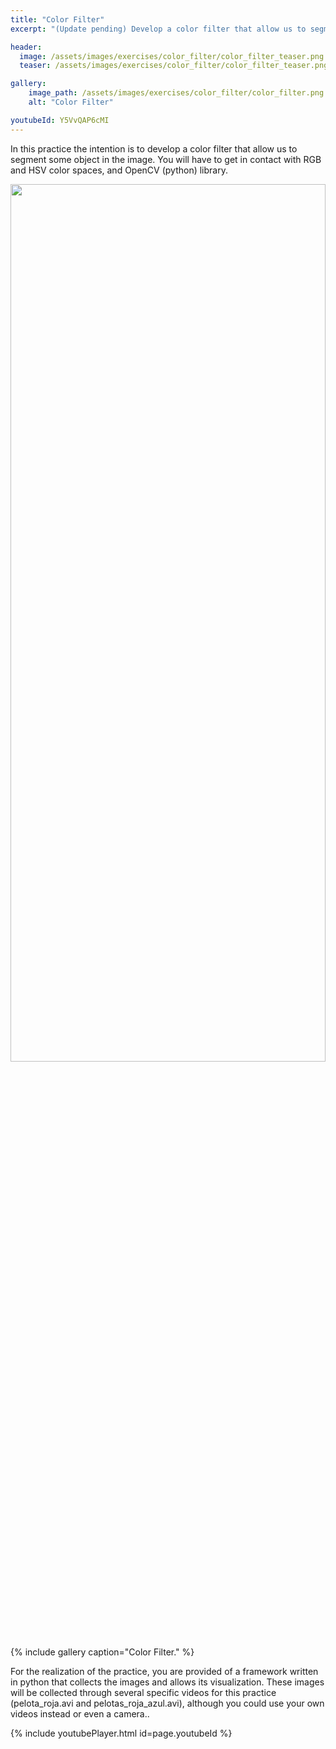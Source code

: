 ```yaml
---
title: "Color Filter"
excerpt: "(Update pending) Develop a color filter that allow us to segment some object in the image."

header:
  image: /assets/images/exercises/color_filter/color_filter_teaser.png
  teaser: /assets/images/exercises/color_filter/color_filter_teaser.png

gallery:
    image_path: /assets/images/exercises/color_filter/color_filter.png
    alt: "Color Filter"

youtubeId: Y5VvQAP6cMI
---
```


In this practice the intention is to develop a color filter that allow us to segment some object in the image. You will have to get in contact with RGB and HSV color spaces, and OpenCV (python) library.

<img src="/assets/images/exercises/color_filter/color_filter_teaser.png" width="100%" height="60%">
{% include gallery caption="Color Filter." %}

For the realization of the practice, you are provided of a framework written in python that collects the images and allows its visualization. These images will be collected through several specific videos for this practice (pelota_roja.avi and pelotas_roja_azul.avi), although you could use your own videos instead or even a camera..

{% include youtubePlayer.html id=page.youtubeId %}

